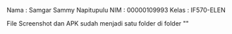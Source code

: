 Nama : Samgar Sammy Napitupulu
NIM : 00000109993
Kelas : IF570-ELEN

File Screenshot dan APK sudah menjadi satu folder di folder ""

